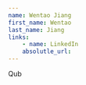 ```yaml
---
name: Wentao Jiang
first_name: Wentao
last_name: Jiang
links:
	- name: LinkedIn
	absolutle_url:
---
```

Qub
